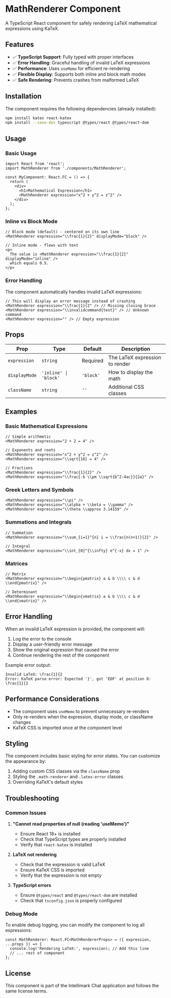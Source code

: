 # MathRenderer Component

A TypeScript React component for safely rendering LaTeX mathematical expressions using KaTeX.

## Features

- ✅ **TypeScript Support**: Fully typed with proper interfaces
- ✅ **Error Handling**: Graceful handling of invalid LaTeX expressions
- ✅ **Performance**: Uses `useMemo` for efficient re-rendering
- ✅ **Flexible Display**: Supports both inline and block math modes
- ✅ **Safe Rendering**: Prevents crashes from malformed LaTeX

## Installation

The component requires the following dependencies (already installed):

```bash
npm install katex react-katex
npm install --save-dev typescript @types/react @types/react-dom
```

## Usage

### Basic Usage

```tsx
import React from 'react';
import MathRenderer from './components/MathRenderer';

const MyComponent: React.FC = () => {
  return (
    <div>
      <h1>Mathematical Expression</h1>
      <MathRenderer expression="x^2 + y^2 = z^2" />
    </div>
  );
};
```

### Inline vs Block Mode

```tsx
// Block mode (default) - centered on its own line
<MathRenderer expression="\\frac{1}{2}" displayMode="block" />

// Inline mode - flows with text
<p>
  The value is <MathRenderer expression="\\frac{1}{2}" displayMode="inline" /> 
  which equals 0.5.
</p>
```

### Error Handling

The component automatically handles invalid LaTeX expressions:

```tsx
// This will display an error message instead of crashing
<MathRenderer expression="\\frac{1}{2" /> // Missing closing brace
<MathRenderer expression="\\invalidcommand{test}" /> // Unknown command
<MathRenderer expression="" /> // Empty expression
```

## Props

| Prop | Type | Default | Description |
|------|------|---------|-------------|
| `expression` | `string` | Required | The LaTeX expression to render |
| `displayMode` | `'inline' \| 'block'` | `'block'` | How to display the math |
| `className` | `string` | `''` | Additional CSS classes |

## Examples

### Basic Mathematical Expressions

```tsx
// Simple arithmetic
<MathRenderer expression="2 + 2 = 4" />

// Exponents and roots
<MathRenderer expression="x^2 + y^2 = z^2" />
<MathRenderer expression="\\sqrt{16} = 4" />

// Fractions
<MathRenderer expression="\\frac{1}{2}" />
<MathRenderer expression="\\frac{-b \\pm \\sqrt{b^2-4ac}}{2a}" />
```

### Greek Letters and Symbols

```tsx
<MathRenderer expression="\\pi" />
<MathRenderer expression="\\alpha + \\beta = \\gamma" />
<MathRenderer expression="\\theta \\approx 3.14159" />
```

### Summations and Integrals

```tsx
// Summation
<MathRenderer expression="\\sum_{i=1}^{n} i = \\frac{n(n+1)}{2}" />

// Integral
<MathRenderer expression="\\int_{0}^{\\infty} e^{-x} dx = 1" />
```

### Matrices

```tsx
// Matrix
<MathRenderer expression="\\begin{pmatrix} a & b \\\\ c & d \\end{pmatrix}" />

// Determinant
<MathRenderer expression="\\begin{vmatrix} a & b \\\\ c & d \\end{vmatrix}" />
```

## Error Handling

When an invalid LaTeX expression is provided, the component will:

1. Log the error to the console
2. Display a user-friendly error message
3. Show the original expression that caused the error
4. Continue rendering the rest of the component

Example error output:
```
Invalid LaTeX: \frac{1}{2
Error: KaTeX parse error: Expected '}', got 'EOF' at position 8: \frac{1}{2
```

## Performance Considerations

- The component uses `useMemo` to prevent unnecessary re-renders
- Only re-renders when the expression, display mode, or className changes
- KaTeX CSS is imported once at the component level

## Styling

The component includes basic styling for error states. You can customize the appearance by:

1. Adding custom CSS classes via the `className` prop
2. Styling the `.math-renderer` and `.latex-error` classes
3. Overriding KaTeX's default styles

## Troubleshooting

### Common Issues

1. **"Cannot read properties of null (reading 'useMemo')"**
   - Ensure React 18+ is installed
   - Check that TypeScript types are properly installed
   - Verify that `react-katex` is installed

2. **LaTeX not rendering**
   - Check that the expression is valid LaTeX
   - Ensure KaTeX CSS is imported
   - Verify that the expression is not empty

3. **TypeScript errors**
   - Ensure `@types/react` and `@types/react-dom` are installed
   - Check that `tsconfig.json` is properly configured

### Debug Mode

To enable debug logging, you can modify the component to log all expressions:

```tsx
const MathRenderer: React.FC<MathRendererProps> = ({ expression, ...props }) => {
  console.log('Rendering LaTeX:', expression); // Add this line
  // ... rest of component
};
```

## License

This component is part of the Intellimark Chat application and follows the same license terms.

